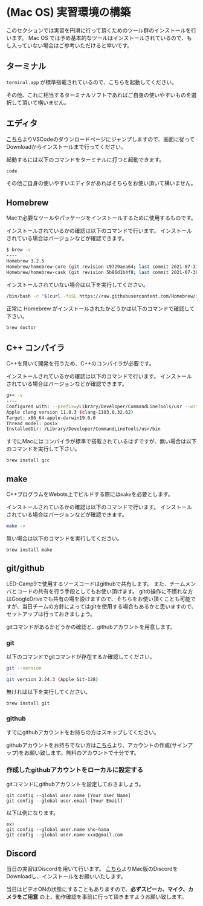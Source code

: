 # (Mac OS) 実習環境の構築
このセクションでは実習を円滑に行って頂くためのツール群のインストールを行います。
Mac OS では予め基本的なツールはインストールされているので、もし入っていない場合はご参考いただけると幸いです。

## ターミナル

`terminal.app` が標準搭載されているので、こちらを起動してください。

その他、これに相当するターミナルソフトであればご自身の使いやすいものを選択して頂いて構いません。

## エディタ

[こちら](https://code.visualstudio.com/)よりVSCodeのダウンロードページにジャンプしますので、画面に従ってDownloadからインストールまで行ってください。

起動するには以下のコマンドをターミナルに打つと起動できます。
```sh
code
```

その他ご自身の使いやすいエディタがあればそちらをお使い頂いて構いません。

## Homebrew

Macで必要なツールやパッケージをインストールするために使用するものです。

インストールされているかの確認は以下のコマンドで行います。
インストールされている場合はバージョンなどが確認できます。

```sh 
$ brew -v
----
Homebrew 3.2.5
Homebrew/homebrew-core (git revision c9729aea64; last commit 2021-07-31)
Homebrew/homebrew-cask (git revision 5b86d1b4f8; last commit 2021-07-30)
```
インストールされていない場合は以下を実行してください。

```sh
/bin/bash -c "$(curl -fsSL https://raw.githubusercontent.com/Homebrew/install/HEAD/install.sh)"
```

正常に Homebrew がインストールされたかどうかは以下のコマンドで確認して下さい。

```sh
brew doctor
```

##  C++ コンパイラ

C++を用いて開発を行うため、C++のコンパイラが必要です。

インストールされているかの確認は以下のコマンドで行います。
インストールされている場合はバージョンなどが確認できます。
```sh
g++ -v
----
Configured with: --prefix=/Library/Developer/CommandLineTools/usr --with-gxx-include-dir=/Library/Developer/CommandLineTools/SDKs/MacOSX.sdk/usr/include/c++/4.2.1
Apple clang version 11.0.3 (clang-1103.0.32.62)
Target: x86_64-apple-darwin19.6.0
Thread model: posix
InstalledDir: /Library/Developer/CommandLineTools/usr/bin
```

すでにMacにはコンパイラが標準で搭載されているはずですが、無い場合は以下のコマンドを実行して下さい。

```
brew install gcc
```

## make

C++プログラムをWebots上でビルドする際には`make`を必要とします。

インストールされているかの確認は以下のコマンドで行います。
インストールされている場合はバージョンなどが確認できます。

```sh
make -v
```

無い場合は以下のコマンドを実行してください。

```
brew install make
```

## git/github
LED-Camp9で使用するソースコードはgithubで共有します。
また、チームメンバとコードの共有を行う手段としてもお使い頂けます。
gitの操作に不慣れな方はGoogleDriveでも共有の場を設けますので、そちらをお使い頂くことも可能ですが、当日チームの方針によってはgitを使用する場合もあるかと思いますので、セットアップは行っておきましょう。

gitコマンドがあるかどうかの確認と、githubアカウントを用意します。

### git
以下のコマンドでgitコマンドが存在するか確認してください。

```sh
git --version
----
git version 2.24.3 (Apple Git-128)
```
無ければ以下を実行してください。

```
brew install git
```

### github
すでにgithubアカウントをお持ちの方はスキップしてください。

githubアカウントをお持ちでない方は[こちら](https://github.co.jp/)より、アカウントの作成(サインアップ)をお願い致します。無料のアカウントで十分です。

### 作成したgithubアカウントをローカルに設定する
gitコマンドにgithubアカウントを設定しておきましょう。

```
git config --global user.name [Your User Name]
git config --global user.email [Your Email]
```

以下は例になります。
```
ex)
git config --global user.name sho-hama
git config --global user.name xxx@gmail.com
```

## Discord
当日の実習はDiscordを用いて行います。
[こちら](https://discord.com/download)よりMac版のDiscordをDownloadし、インストールをお願いいたします。

当日はビデオONの状態にすることもありますので、**必ずスピーカ、マイク、カメラをご用意** の上、動作確認を事前に行って頂きますようお願い致します。
